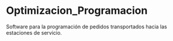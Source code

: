 # Optimizacion_Programacion
Software para la programación de pedidos transportados hacia las estaciones de servicio.
